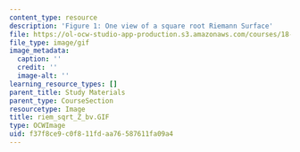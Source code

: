 ```yaml
---
content_type: resource
description: 'Figure 1: One view of a square root Riemann Surface'
file: https://ol-ocw-studio-app-production.s3.amazonaws.com/courses/18-04-complex-variables-with-applications-fall-1999/f37f8ce9c0f811fdaa76587611fa09a4_riem_sqrt_Z_bv.GIF
file_type: image/gif
image_metadata:
  caption: ''
  credit: ''
  image-alt: ''
learning_resource_types: []
parent_title: Study Materials
parent_type: CourseSection
resourcetype: Image
title: riem_sqrt_Z_bv.GIF
type: OCWImage
uid: f37f8ce9-c0f8-11fd-aa76-587611fa09a4
---
```

